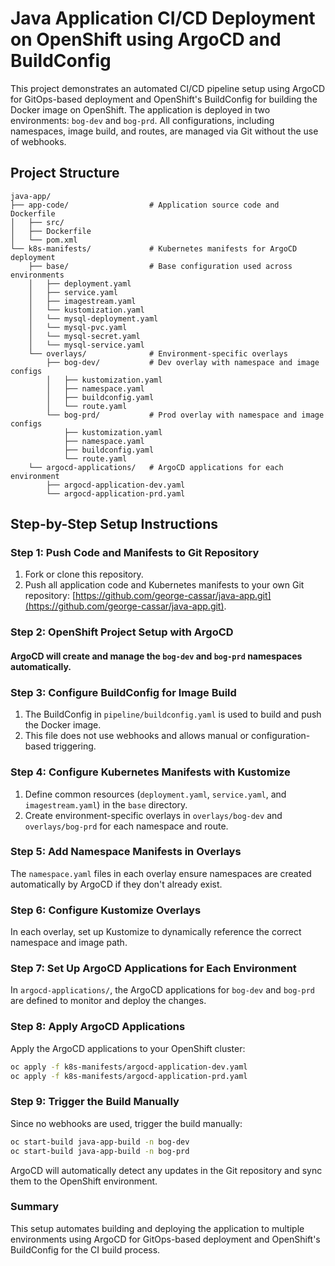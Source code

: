 
# Java Application CI/CD Deployment on OpenShift using ArgoCD and BuildConfig

This project demonstrates an automated CI/CD pipeline setup using ArgoCD for GitOps-based deployment and OpenShift's BuildConfig for building the Docker image on OpenShift. The application is deployed in two environments: `bog-dev` and `bog-prd`. All configurations, including namespaces, image build, and routes, are managed via Git without the use of webhooks.

## Project Structure

```
java-app/
├── app-code/                  # Application source code and Dockerfile
│   ├── src/
│   ├── Dockerfile
│   └── pom.xml
└── k8s-manifests/             # Kubernetes manifests for ArgoCD deployment
    ├── base/                  # Base configuration used across environments
    │   ├── deployment.yaml
    │   ├── service.yaml
    │   ├── imagestream.yaml
    │   └── kustomization.yaml
    │   └── mysql-deployment.yaml
    │   └── mysql-pvc.yaml
    │   └── mysql-secret.yaml
    │   └── mysql-service.yaml  
    └── overlays/              # Environment-specific overlays
        ├── bog-dev/           # Dev overlay with namespace and image configs
        │   ├── kustomization.yaml
        │   ├── namespace.yaml
        │   ├── buildconfig.yaml
        │   └── route.yaml
        └── bog-prd/           # Prod overlay with namespace and image configs
            ├── kustomization.yaml
            ├── namespace.yaml
            ├── buildconfig.yaml
            └── route.yaml
    └── argocd-applications/   # ArgoCD applications for each environment
        ├── argocd-application-dev.yaml
        └── argocd-application-prd.yaml
```

## Step-by-Step Setup Instructions

### Step 1: Push Code and Manifests to Git Repository

1. Fork or clone this repository.
2. Push all application code and Kubernetes manifests to your own Git repository: [https://github.com/george-cassar/java-app.git](https://github.com/george-cassar/java-app.git).

### Step 2: OpenShift Project Setup with ArgoCD

#### ArgoCD will create and manage the `bog-dev` and `bog-prd` namespaces automatically.

### Step 3: Configure BuildConfig for Image Build

1. The BuildConfig in `pipeline/buildconfig.yaml` is used to build and push the Docker image.
2. This file does not use webhooks and allows manual or configuration-based triggering.

### Step 4: Configure Kubernetes Manifests with Kustomize

1. Define common resources (`deployment.yaml`, `service.yaml`, and `imagestream.yaml`) in the `base` directory.
2. Create environment-specific overlays in `overlays/bog-dev` and `overlays/bog-prd` for each namespace and route.

### Step 5: Add Namespace Manifests in Overlays

The `namespace.yaml` files in each overlay ensure namespaces are created automatically by ArgoCD if they don't already exist.

### Step 6: Configure Kustomize Overlays

In each overlay, set up Kustomize to dynamically reference the correct namespace and image path.

### Step 7: Set Up ArgoCD Applications for Each Environment

In `argocd-applications/`, the ArgoCD applications for `bog-dev` and `bog-prd` are defined to monitor and deploy the changes.

### Step 8: Apply ArgoCD Applications

Apply the ArgoCD applications to your OpenShift cluster:

```bash
oc apply -f k8s-manifests/argocd-application-dev.yaml
oc apply -f k8s-manifests/argocd-application-prd.yaml
```

### Step 9: Trigger the Build Manually

Since no webhooks are used, trigger the build manually:

```bash
oc start-build java-app-build -n bog-dev
oc start-build java-app-build -n bog-prd
```

ArgoCD will automatically detect any updates in the Git repository and sync them to the OpenShift environment.

### Summary

This setup automates building and deploying the application to multiple environments using ArgoCD for GitOps-based deployment and OpenShift's BuildConfig for the CI build process.
